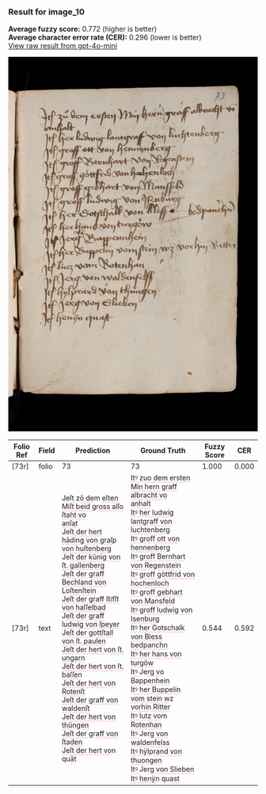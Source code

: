 ### Result for image_10
**Average fuzzy score:** 0.772 (higher is better)<br>**Average character error rate (CER):** 0.296 (lower is better)<br>[View raw result from gpt-4o-mini](https://github.com/RISE-UNIBAS/humanities_data_benchmark/blob/main/results/2025-10-24/T0276/request_T0276_image_10.json)

<img src="https://github.com/RISE-UNIBAS/humanities_data_benchmark/blob/main/benchmarks/medieval_manuscripts/images/image_10.jpg?raw=true" alt="image_10" width="800px">

<style>
.diff { text-decoration: underline; text-decoration-color: #ffcccc; text-decoration-style: wavy; }
</style>

| Folio Ref | Field | Prediction | Ground Truth | Fuzzy Score | CER |
|-----------|-------|------------|--------------|-------------|-----|
| [73r] | folio | 73 | 73 | 1.000 | 0.000 |
| [73r] | text | Je<span class="diff">ſt </span>z<span class="diff">ō de</span>m <span class="diff">eſten Miſt beid gross alſo ſtaht vo<br>anſat<br></span>Je<span class="diff">ſt der hert hāding von graſ</span>p<span class="diff"> von huſtenberg<br></span>Je<span class="diff">ſt der künig von ſt. gallenberg<br>Jeſt der graff Bechland von Loſtenſtein<br>Jeſt der graff ſtifſt von haſſelbad<br>Jeſt der graff ludwig von ſpeyer<br>Jeſt der gottſtall von ſt. paulen<br>Jeſt der hert von ſt. ungarn<br>Jeſt der hert von ſt. baſſen<br>Jeſt der hert von Rotenſt<br>Jeſt der graff von waldenſt<br>Jeſt der hert von thüngen<br>Jeſt der graff von ſtaden<br>Jeſt der hert vo</span>n qu<span class="diff">āt</span> | <span class="diff">Itꝰ zuo dem ersten Min hern graff albracht vo<br> anhalt<br> Itꝰ her ludwig lantgraff von luchtenberg<br> Itꝰ groff ott von hennenberg<br> Itꝰ groff Bernhart von Regenstein<br> Itꝰ groff göttfrid von hochenloch<br>  Itꝰ groff gebhart von Mansfeld<br> Itꝰ groff ludwig von Isenburg<br> Itꝰ her Gotschalk von Bless bedpanchn<br> Itꝰ her hans von turgöw<br> Itꝰ </span>Je<span class="diff">rg vo Bappenhein<br> Itꝰ her Buppelin vom stein w</span>z<span class="diff"> vorhin Ritter<br> Itꝰ lutz vo</span>m <span class="diff">Rotenhan<br> Itꝰ </span>Je<span class="diff">rg von waldenfelss<br> Itꝰ hÿl</span>p<span class="diff">rand von thuongen<br> Itꝰ </span>Je<span class="diff">rg von Slieben<br> Itꝰ henÿ</span>n qu<span class="diff">ast</span> | 0.544 | 0.592 |
